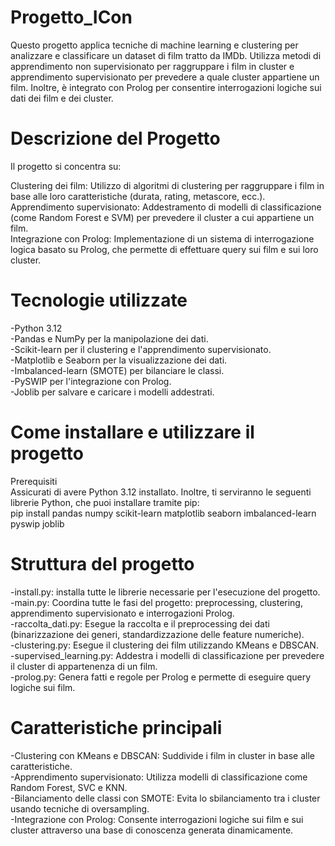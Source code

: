 # Progetto_ICon
Questo progetto applica tecniche di machine learning e clustering per analizzare e classificare un dataset di film tratto da IMDb. Utilizza metodi di apprendimento non supervisionato per raggruppare i film in cluster e apprendimento supervisionato per prevedere a quale cluster appartiene un film. Inoltre, è integrato con Prolog per consentire interrogazioni logiche sui dati dei film e dei cluster.

# Descrizione del Progetto
Il progetto si concentra su:

Clustering dei film: Utilizzo di algoritmi di clustering per raggruppare i film in base alle loro caratteristiche (durata, rating, metascore, ecc.).  
Apprendimento supervisionato: Addestramento di modelli di classificazione (come Random Forest e SVM) per prevedere il cluster a cui appartiene un film.  
Integrazione con Prolog: Implementazione di un sistema di interrogazione logica basato su Prolog, che permette di effettuare query sui film e sui loro cluster.  

# Tecnologie utilizzate
-Python 3.12  
-Pandas e NumPy per la manipolazione dei dati.  
-Scikit-learn per il clustering e l'apprendimento supervisionato.  
-Matplotlib e Seaborn per la visualizzazione dei dati.  
-Imbalanced-learn (SMOTE) per bilanciare le classi.  
-PySWIP per l'integrazione con Prolog.  
-Joblib per salvare e caricare i modelli addestrati.  

# Come installare e utilizzare il progetto  
Prerequisiti  
Assicurati di avere Python 3.12 installato. Inoltre, ti serviranno le seguenti librerie Python, che puoi installare tramite pip:  
pip install pandas numpy scikit-learn matplotlib seaborn imbalanced-learn pyswip joblib


# Struttura del progetto
-install.py: installa tutte le librerie necessarie per l'esecuzione del progetto.  
-main.py: Coordina tutte le fasi del progetto: preprocessing, clustering, apprendimento supervisionato e interrogazioni Prolog.  
-raccolta_dati.py: Esegue la raccolta e il preprocessing dei dati (binarizzazione dei generi, standardizzazione delle feature numeriche).  
-clustering.py: Esegue il clustering dei film utilizzando KMeans e DBSCAN.  
-supervised_learning.py: Addestra i modelli di classificazione per prevedere il cluster di appartenenza di un film.  
-prolog.py: Genera fatti e regole per Prolog e permette di eseguire query logiche sui film.  

# Caratteristiche principali
-Clustering con KMeans e DBSCAN: Suddivide i film in cluster in base alle caratteristiche.  
-Apprendimento supervisionato: Utilizza modelli di classificazione come Random Forest, SVC e KNN.  
-Bilanciamento delle classi con SMOTE: Evita lo sbilanciamento tra i cluster usando tecniche di oversampling.  
-Integrazione con Prolog: Consente interrogazioni logiche sui film e sui cluster attraverso una base di conoscenza generata dinamicamente.  
